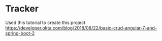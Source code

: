 # Tracker
Used this tutorial to create this project
https://developer.okta.com/blog/2018/08/22/basic-crud-angular-7-and-spring-boot-2

